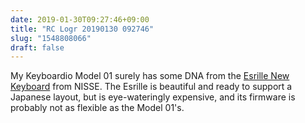 ```yaml
---
date: 2019-01-30T09:27:46+09:00
title: "RC Logr 20190130 092746"
slug: "1548808066"
draft: false
---
```


My Keyboardio Model 01 surely has some DNA from the [Esrille New Keyboard](https://www.esrille.com/keyboard/index.html) from NISSE. The Esrille is beautiful and ready to support a Japanese layout, but is eye-wateringly expensive, and its firmware is probably not as flexible as the Model 01's. 

